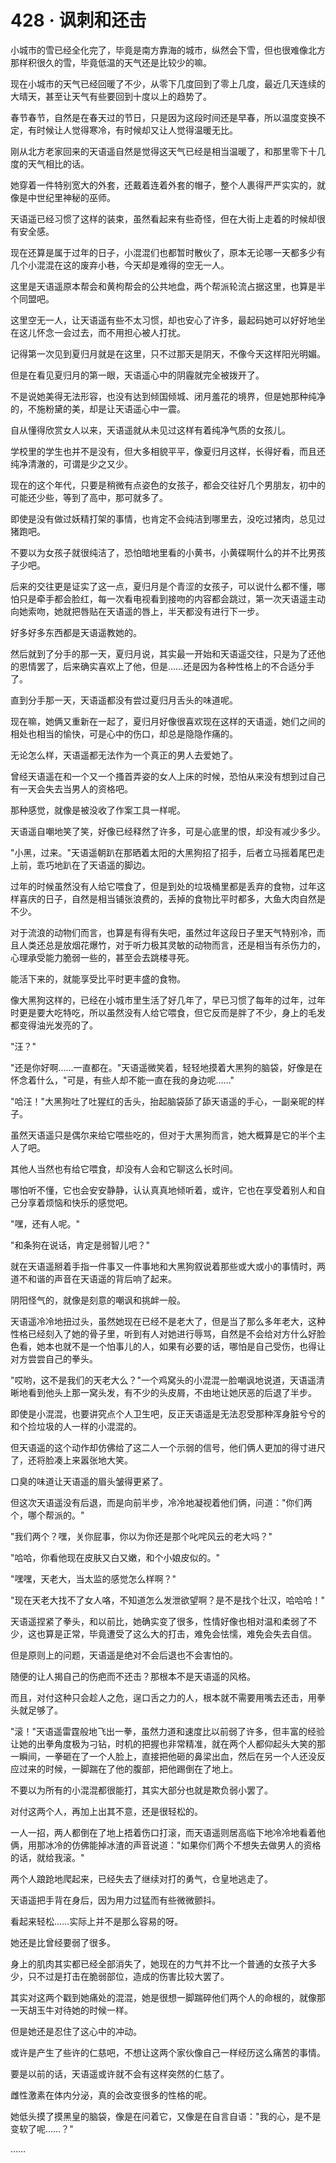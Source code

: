 <link rel="stylesheet" href="../styles/text.css" />
<h1>428 · 讽刺和还击</h1>

小城市的雪已经全化完了，毕竟是南方靠海的城市，纵然会下雪，但也很难像北方那样积很久的雪，毕竟低温的天气还是比较少的嘛。

现在小城市的天气已经回暖了不少，从零下几度回到了零上几度，最近几天连续的大晴天，甚至让天气有些要回到十度以上的趋势了。

春节春节，自然是在春天过的节日，只是因为这段时间还是早春，所以温度变换不定，有时候让人觉得寒冷，有时候却又让人觉得温暖无比。

刚从北方老家回来的天语遥自然是觉得这天气已经是相当温暖了，和那里零下十几度的天气相比的话。

她穿着一件特别宽大的外套，还戴着连着外套的帽子，整个人裹得严严实实的，就像是中世纪里神秘的巫师。

天语遥已经习惯了这样的装束，虽然看起来有些奇怪，但在大街上走着的时候却很有安全感。

现在还算是属于过年的日子，小混混们也都暂时散伙了，原本无论哪一天都多少有几个小混混在这的废弃小巷，今天却是难得的空无一人。

这里是天语遥原本帮会和黄枸帮会的公共地盘，两个帮派轮流占据这里，也算是半个同盟吧。

这里空无一人，让天语遥有些不太习惯，却也安心了许多，最起码她可以好好地坐在这儿怀念一会过去，而不用担心被人打扰。

记得第一次见到夏归月就是在这里，只不过那天是阴天，不像今天这样阳光明媚。

但是在看见夏归月的第一眼，天语遥心中的阴霾就完全被拨开了。

不是说她美得无法形容，也没有达到倾国倾城、闭月羞花的境界，但是她那种纯净的，不施粉黛的美，却是让天语遥心中一震。

自从懂得欣赏女人以来，天语遥就从未见过这样有着纯净气质的女孩儿。

学校里的学生也并不是没有，但大多相貌平平，像夏归月这样，长得好看，而且还纯净清澈的，可谓是少之又少。

现在的这个年代，只要是稍微有点姿色的女孩子，都会交往好几个男朋友，初中的可能还少些，等到了高中，那可就多了。

即使是没有做过妖精打架的事情，也肯定不会纯洁到哪里去，没吃过猪肉，总见过猪跑吧。

不要以为女孩子就很纯洁了，恐怕暗地里看的小黄书，小黄碟啊什么的并不比男孩子少吧。

后来的交往更是证实了这一点，夏归月是个青涩的女孩子，可以说什么都不懂，哪怕只是牵手都会脸红，每一次看电视看到接吻的内容都会跳过，第一次天语遥主动向她索吻，她就把唇贴在天语遥的唇上，半天都没有进行下一步。

好多好多东西都是天语遥教她的。

然后就到了分手的那一天，夏归月说，其实最一开始和天语遥交往，只是为了还他的恩情罢了，后来确实喜欢上了他，但是……还是因为各种性格上的不合适分手了。

直到分手那一天，天语遥都没有尝过夏归月舌头的味道呢。

现在嘛，她俩又重新在一起了，夏归月好像很喜欢现在这样的天语遥，她们之间的相处也相当的愉快，可是心中的伤口，却总是隐隐作痛的。

无论怎么样，天语遥都无法作为一个真正的男人去爱她了。

曾经天语遥在和一个又一个搔首弄姿的女人上床的时候，恐怕从来没有想到过自己有一天会失去当男人的资格吧。

那种感觉，就像是被没收了作案工具一样呢。

天语遥自嘲地笑了笑，好像已经释然了许多，可是心底里的恨，却没有减少多少。

"小黑，过来。"天语遥朝趴在那晒着太阳的大黑狗招了招手，后者立马摇着尾巴走上前，乖巧地趴在了天语遥的脚边。

过年的时候虽然没有人给它喂食了，但是到处的垃圾桶里都是丢弃的食物，过年这样喜庆的日子，自然是相当铺张浪费的，丢掉的食物比平时都多，大鱼大肉自然是不少。

对于流浪的动物们而言，也算是有得有失吧，虽然过年这段日子里天气特别冷，而且人类还总是放烟花爆竹，对于听力极其灵敏的动物而言，还是相当有杀伤力的，心理承受能力脆弱一些的，甚至会去跳楼寻死。

能活下来的，就能享受比平时更丰盛的食物。

像大黑狗这样的，已经在小城市里生活了好几年了，早已习惯了每年的过年，过年时更是要大吃特吃，所以虽然没有人给它喂食，但它反而是胖了不少，身上的毛发都变得油光发亮的了。

"汪？"

"还是你好啊……一直都在。"天语遥微笑着，轻轻地摸着大黑狗的脑袋，好像是在怀念着什么，"可是，有些人却不能一直在我的身边呢……"

"哈汪！"大黑狗吐了吐猩红的舌头，抬起脑袋舔了舔天语遥的手心，一副亲昵的样子。

虽然天语遥只是偶尔来给它喂些吃的，但对于大黑狗而言，她大概算是它的半个主人了吧。

其他人当然也有给它喂食，却没有人会和它聊这么长时间。

哪怕听不懂，它也会安安静静，认认真真地倾听着，或许，它也在享受着别人和自己分享着烦恼和快乐的感觉吧。

"嘿，还有人呢。"

"和条狗在说话，肯定是弱智儿吧？"

就在天语遥掰着手指一件事又一件事地和大黑狗叙说着那些或大或小的事情时，两道不和谐的声音在天语遥的背后响了起来。

阴阳怪气的，就像是刻意的嘲讽和挑衅一般。

天语遥冷冷地扭过头，虽然她现在已经不是老大了，但是当了那么多年老大，这种性格已经刻入了她的骨子里，听到有人对她进行辱骂，自然是不会给对方什么好脸色看，她本也就不是一个怕事儿的人，如果有必要的话，哪怕是自己受伤，也得让对方尝尝自己的拳头。

"哎哟，这不是我们的天老大么？"一个鸡窝头的小混混一脸嘲讽地说道，天语遥清晰地看到他头上那一窝头发，有不少的头皮屑，不由地让她厌恶的后退了半步。

即使是小混混，也要讲究点个人卫生吧，反正天语遥是无法忍受那种浑身脏兮兮的和个捡垃圾的人一样的小混混的。

但天语遥的这个动作却仿佛给了这二人一个示弱的信号，他们俩人更加的得寸进尺了，还将脸凑上来嚣张地大笑。

口臭的味道让天语遥的眉头皱得更紧了。

但这次天语遥没有后退，而是向前半步，冷冷地凝视着他们俩，问道："你们两个，哪个帮派的。"

"我们两个？嘿，关你屁事，你以为你还是那个叱咤风云的老大吗？"

"哈哈，你看他现在皮肤又白又嫩，和个小娘皮似的。"

"嘿嘿，天老大，当太监的感觉怎么样啊？"

"现在天老大找不了女人咯，不知道怎么发泄欲望啊？是不是找个壮汉，哈哈哈！"

天语遥捏紧了拳头，和以前比，她确实变了很多，性情好像也相对温和柔弱了不少，这也算是正常，毕竟遭受了这么大的打击，难免会怯懦，难免会失去自信。

但是原则上的问题，天语遥是绝对不会后退也不会害怕的。

随便的让人揭自己的伤疤而不还击？那根本不是天语遥的风格。

而且，对付这种只会趁人之危，逞口舌之力的人，根本就不需要用嘴去还击，用拳头就足够了。

"滚！"天语遥雷霆般地飞出一拳，虽然力道和速度比以前弱了许多，但丰富的经验让她的出拳角度极为刁钻，时机的把握也非常精准，就在两个人都仰起头大笑的那一瞬间，一拳砸在了一个人脸上，直接把他砸的鼻梁出血，然后在另一个人还没反应过来的时候，一脚踹在了他的腹部，把他踢倒在了地上。

不要以为所有的小混混都很能打，其实大部分也就是欺负弱小罢了。

对付这两个人，再加上出其不意，还是很轻松的。

一人一招，两人都倒在了地上捂着伤口打滚，而天语遥则居高临下地冷冷地看着他俩，用那冰冷的仿佛能掉冰渣的声音说道："如果你们两个不想失去做男人的资格的话，就给我滚。"

两个人踉跄地爬起来，已经失去了继续对打的勇气，仓皇地逃走了。

天语遥把手背在身后，因为用力过猛而有些微微颤抖。

看起来轻松……实际上并不是那么容易的呀。

她还是比曾经要弱了很多。

身上的肌肉其实都已经全部消失了，她现在的力气并不比一个普通的女孩子大多少，只不过是打击在脆弱部位，造成的伤害比较大罢了。

其实对这两个戳到她痛处的混混，她是很想一脚踹碎他们两个人的命根的，就像那一天胡玉牛对待她的时候一样。

但是她还是忍住了这心中的冲动。

或许是产生了些许的仁慈吧，不想让这两个家伙像自己一样经历这么痛苦的事情。

要是以前的话，天语遥或许就不会有这样突然的仁慈了。

雌性激素在体内分泌，真的会改变很多的性格的呢。

她低头摸了摸黑皇的脑袋，像是在问着它，又像是在自言自语："我的心，是不是变软了呢……？"

……

